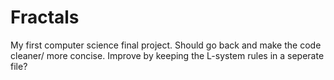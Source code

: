 # Fractals
My first computer science final project. Should go back and make the code cleaner/ more concise. Improve by keeping the L-system rules in a seperate file?
